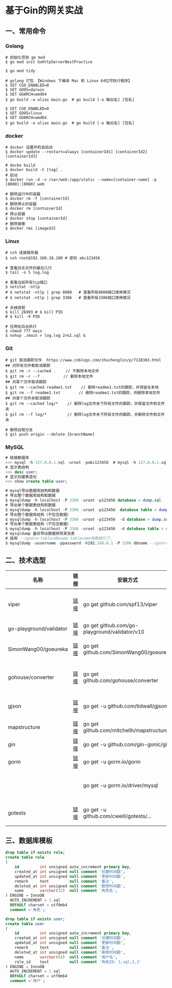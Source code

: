 # 基于Gin的网关实战

##  一、常用命令

### Golang

```shell
# 初始化项目 go mod
$ go mod init GoHttpServerBestPractice

$ go mod tidy

# golang 打包 【Windows 下编译 Mac 和 Linux 64位可执行程序】
$ SET CGO_ENABLED=0
$ SET GOOS=darwin
$ SET GOARCH=amd64
$ go build -o alias main.go  # go build [-o 输出名] [包名]

$ SET CGO_ENABLED=0
$ SET GOOS=linux
$ SET GOARCH=amd64
$ go build -o alias main.go  # go build [-o 输出名] [包名]
```

### docker

```shell
# docker 设置开机自启动
$ docker update --restart=always [containerId1] [containerId2] [containerId3]

# docke build 
$ docker build -t [tag] .
# 启动
$ docker run -d -v /var/web:/app/static --name=[container-name] -p [8000]:[8080] web

# 删除运行中的容器
$ docker rm -f [containerId]
# 删除停止的容器
$ docker rm [containerId]
# 停止容器
$ docker stop [containerId]
# 删除镜像
$ docker rmi [imageId]
```

### Linux

```shell
# ssh 连接服务器
$ ssh root@192.168.18.100 # 密码 abc123456

# 查看日志文件的最后几行
$ tail -n 5 log.log

# 查看当前所有tcp端口
$ netstat -ntlp 
# $ netstat -ntlp | grep 8080   # 查看所有8080端口使用情况
# $ netstat -ntlp | grep 3306   # 查看所有3306端口使用情况

# 杀掉进程
$ kill 26993 # $ kill PID
# $ kill -9 PID

# 应用在后台执行
$ chmod 777 main
$ nohup ./main > log.log 2>&1.sql &
```

### Git

```shell
# git 取消跟踪文件  https://www.cnblogs.com/zhuchenglin/p/7128383.html
## 对所有文件都取消跟踪
$ git rm -r --cached . 　　// 不删除本地文件
$ git rm -r --f . 　　    // 删除本地文件
## 对某个文件取消跟踪
$ git rm --cached readme1.txt    // 删除readme1.txt的跟踪，并保留在本地
$ git rm --f readme1.txt        // 删除readme1.txt的跟踪，并删除本地文件
## 对某个文件夹取消跟踪
$ git rm --cached log/*    // 删除log文件夹下所有文件的跟踪，并保留文件和文件夹
$ git rm --f log/*         // 删除log文件夹下所有文件的跟踪，并删除文件和文件夹

# 删除远程分支
$ git push origin --delete [branchName]
```

### MySQL

```SQL
# 链接数据库
>>> mysql -h 127.0.0.1.sql -uroot -pabc123456  # mysql -h 127.0.0.1.sql -uroot -pabc123456 -A
# 显示表结构
>>> desc user;
# 显示创建表语句
>>> show create table user;

# mysql导出数据库结构和数据
# 导出整个数据库结构和数据
$ mysqldump -h localhost -P 3306 -uroot -p123456 database > dump.sql
# 导出单个数据表结构和数据
$ mysqldump -h localhost -P 3306 -uroot -p123456  database table > dump.sql
# 导出整个数据库结构（不包含数据）
$ mysqldump -h localhost -P 3306 -uroot -p123456  -d database > dump.sql
# 导出单个数据表结构（不包含数据）
$ mysqldump -h localhost -P 3306 -uroot -p123456  -d database table > dump.sql
# mysqldump 备份导出数据排除某张表
# 就用 --ignore-table=dbname.tablename参数就行了。
$ mysqldump -uusername -ppassword -h192.168.0.1 -P 3306 dbname --ignore-table=dbname.dbtanles > dump.sql
```



## 二、技术选型

| 名称                    | 链接                                               | 安装方式                                      | star  | 说明                    |
| ----------------------- | -------------------------------------------------- | --------------------------------------------- | ----- | ----------------------- |
| viper                   | [链接](https://github.com/spf13/viper)             | go get github.com/spf13/viper                 | 16.1k | golang 配置文件解决方案 |
| go-playground/validator | [链接](https://github.com/go-playground/validator) | go get github.com/go-playground/validator/v10 | 8.9k  | 表单验证                |
| SimonWang00/goeureka    | [链接](https://github.com/SimonWang00/goeureka)    | go get github.com/SimonWang00/goeureka        | 7     | eureka服务注册          |
| gohouse/converter       | [链接](https://github.com/gohouse/converter)       | go get github.com/gohouse/converter           | 219   | 数据库表结构转结构体    |
| gjson                   | [链接](https://github.com/tidwall/gjson)           | go get -u github.com/tidwall/gjson            | 8.8k  | 快速简单的解析json      |
| mapstructure            | [链接](https://github.com/mitchellh/mapstructure)  | go get github.com/mitchellh/mapstructure      | 5k    | map转结构               |
| gin                     | [链接](https://github.com/gin-gonic/gin)           | go get -u github.com/gin-gonic/gin            | 49.4k | web框架                 |
| gorm                    | [链接](https://gorm.io/zh_CN/docs/index.html)      | go get -u gorm.io/gorm                        | 24.4k | orm模型库               |
|                         |                                                    | go get -u gorm.io/driver/mysql                |       | gorm mysql数据库驱动    |
| gotests                 | [链接](https://github.com/cweill/gotests)          | go get -u github.com/cweill/gotests/...       | 3.3k  | 自动生成测试代码        |

## 三、数据库模板

```sql
drop table if exists role;
create table role
(
    id         int unsigned auto_increment primary key,
    created_at int unsigned null comment '创建时间戳',
    updated_at int unsigned null comment '更新时间戳',
    remark     text         null comment '备注',
    deleted_at int unsigned null comment '删除时间戳',
    name       varchar(32)  null comment '角色名',
) ENGINE = InnoDB
  AUTO_INCREMENT = 1.sql
  DEFAULT charset = utf8mb4
  comment ='角色';

drop table if exists user;
create table user
(
    id         int unsigned auto_increment primary key,
    created_at int unsigned null comment '创建时间戳',
    updated_at int unsigned null comment '更新时间戳',
    remark     text         null comment '备注',
    deleted_at int unsigned null comment '删除时间戳',
    name       varchar(64)  null comment '用户名',
    role_id    text         null comment '角色ID: 1.sql,2,3'
) ENGINE = InnoDB
  AUTO_INCREMENT = 1.sql
  DEFAULT charset = utf8mb4
  comment ='用户';
```

